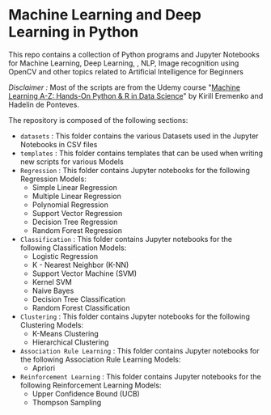 # Machine Learning and Deep Learning in Python
This repo contains a collection of Python programs and Jupyter Notebooks for  Machine Learning, Deep Learning, , NLP, Image recognition using OpenCV and other topics related to Artificial Intelligence for Beginners

_Disclaimer :_ Most of the scripts are from the Udemy course "[Machine Learning A-Z: Hands-On Python & R in Data Science](https://www.udemy.com/course/machinelearning/learn/lecture/6087180#overview)" by Kirill Eremenko and Hadelin de Ponteves.

The repository is composed of the following sections:
* `datasets` : This folder contains the various Datasets used in the Jupyter Notebooks in CSV files
* `templates` : This folder contains templates that can be used when writing new scripts for various Models
* `Regression` : This folder contains Jupyter notebooks for the following Regression Models:
  * Simple Linear Regression
  * Multiple Linear Regression
  * Polynomial Regression
  * Support Vector Regression
  * Decision Tree Regression
  * Random Forest Regression
* `Classification` : This folder contains Jupyter notebooks for the following Classification Models:
  * Logistic Regression
  * K - Nearest Neighbor (K-NN)
  * Support Vector Machine (SVM)
  * Kernel SVM
  * Naive Bayes
  * Decision Tree Classification
  * Random Forest Classification
* `Clustering` : This folder contains Jupyter notebooks for the following Clustering Models:
  * K-Means Clustering
  * Hierarchical Clustering
* `Association Rule Learning` : This folder contains Jupyter notebooks for the following Association Rule Learning Models:
  * Apriori
* `Reinforcement Learning` : This folder contains Jupyter notebooks for the following Reinforcement Learning Models:
  * Upper Confidence Bound (UCB)
  * Thompson Sampling





